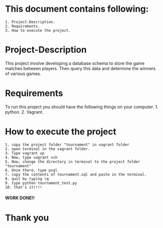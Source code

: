 # This document contains following:

	1. Project-Description.
	2. Requirements.
	3. How to execute the project.


# Project-Description

This project involve developing a database schema to store the game matches between players. Then query this data and determine the winners of various games.


# Requirements
To run this project you should have the following things on your computer.
	1. python.
	2. Vagrant.

# How to execute the project
	1. copy the project folder "tournament" in vagrant folder
	2. open terminal in the vagrant folder.
	3. Type vagrant up
	4. Now, type vagrant ssh
	5. Now, change the directory in terminal to the project folder "tournament"
	6. Once there, type psql
	7. copy the contents of tournament.sql and paste in the terminal.
	8. quit by typing \q
	9. type python tournament_test.py
	10. that's it!!!!

#### WORK DONE!!

# Thank you
